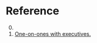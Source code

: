 # Reference

0. []()
0. [One-on-ones with executives.](https://lethain.com/one-on-ones-with-executives/)

